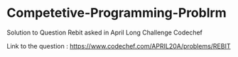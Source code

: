 # Competetive-Programming-Problrm
Solution to Question Rebit asked in April Long Challenge Codechef

Link to the question :
https://www.codechef.com/APRIL20A/problems/REBIT
